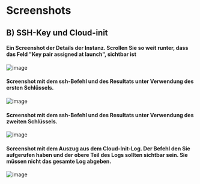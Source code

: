 # Screenshots


## B) SSH-Key und Cloud-init

#### Ein Screenshot der Details der Instanz. Scrollen Sie so weit runter, dass das Feld "Key pair assigned at launch", sichtbar ist
![image](https://github.com/user-attachments/assets/417f5d17-e66d-40f3-9a24-94dbbefd9d72)

#### Screenshot mit dem ssh-Befehl und des Resultats unter Verwendung des ersten Schlüssels.
![image](https://github.com/user-attachments/assets/210ed8b8-0390-43d5-8192-f13e55a34760)

#### Screenshot mit dem ssh-Befehl und des Resultats unter Verwendung des zweiten Schlüssels.
![image](https://github.com/user-attachments/assets/03306780-223b-4479-b3d7-4126b09bb093)

#### Screenshot mit dem Auszug aus dem Cloud-Init-Log. Der Befehl den Sie aufgerufen haben und der obere Teil des Logs sollten sichtbar sein. Sie müssen nicht das gesamte Log abgeben.
![image](https://github.com/user-attachments/assets/6b5c589b-28cf-4005-a2fa-530980869f37)
